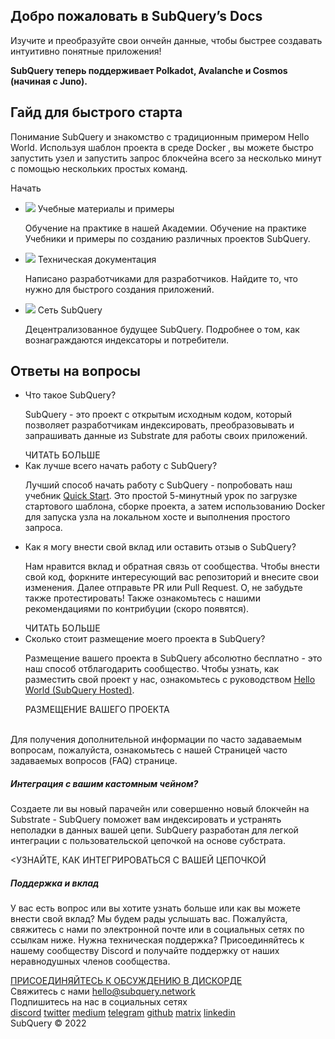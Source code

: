 <link rel="stylesheet" href="/assets/style/welcome.css" as="style" />
<div class="top2Sections">
  <section class="welcomeWords">
    <div class="main">
      <div>
        <h2 class="welcomeTitle">Добро пожаловать в SubQuery’s <span>Docs</span></h2>
        <p>Изучите и преобразуйте свои ончейн данные, чтобы быстрее создавать интуитивно понятные приложения!</p>
        <p><strong>SubQuery теперь поддерживает Polkadot, Avalanche и Cosmos (начиная с Juno).
</strong></p>
      </div>
    </div>
  </section>
  <section class="startSection main">
    <div>
      <h2 class="title">Гайд для быстрого старта</h2>
      <p>Понимание SubQuery и знакомство с традиционным примером Hello World. Используя шаблон проекта в среде Docker , вы можете быстро запустить узел и запустить запрос блокчейна всего за несколько минут с помощью нескольких простых команд.
      </p>
      <span class="button">
        <router-link :to="{path: '/quickstart/quickstart.html'}">
           <span>Начать</span>
         </router-link>
      </span>
    </div>
  </section>
</div>
<div class="main">
  <div>
    <ul class="list">
      <li>
        <router-link :to="{path: '/academy/tutorials_examples/introduction.html'}">
          <div>
            <img src="/assets/img/tutorialsIcon.svg" />
            <span>Учебные материалы и примеры</span>
            <p>Обучение на практике в нашей Академии. Обучение на практике Учебники и примеры по созданию различных проектов SubQuery.</p>
          </div>
        </router-link>
      </li>
      <li>
        <router-link :to="{path: '/build/introduction.html'}"> 
          <div>
            <img src="/assets/img/docsIcon.svg" />
            <span>Техническая документация</span>
            <p>Написано разработчиками для разработчиков. Найдите то, что нужно для быстрого создания приложений.</p>
          </div>
        </router-link>
      </li>
      <li>
        <router-link :to="{path: '/subquery_network/introduction.html'}"> 
          <div>
            <img src="/assets/img/networkIcon.svg" />
            <span>Сеть SubQuery</span>
            <p>Децентрализованное будущее SubQuery. Подробнее о том, как вознаграждаются индексаторы и потребители.</p>
          </div>
        </router-link>
      </li>
    </ul>
  </div>
</div>
<section class="faqSection main">
  <div>
    <h2 class="title">Ответы на вопросы</h2>
    <ul class="faqList">
      <li>
        <div class="title">Что такое SubQuery?</div>
        <div class="content">
          <p>SubQuery - это проект с открытым исходным кодом, который позволяет разработчикам индексировать, преобразовывать и запрашивать данные из Substrate для работы своих приложений.</p>
          <span class="more">
            <router-link :to="{path: '/faqs/faqs.md#what-is-subquery'}">ЧИТАТЬ БОЛЬШЕ</router-link>
          </span>
        </div>
      </li>
      <li>
        <div class="title">Как лучше всего начать работу с SubQuery?</div>
        <div class="content">
          <p>Лучший способ начать работу с SubQuery - попробовать наш учебник <a href="/quickstart/quickstart.html">Quick Start</a>. Это простой 5-минутный урок по загрузке стартового шаблона, сборке проекта, а затем использованию Docker для запуска узла на локальном хосте и выполнения простого запроса. </p>
        </div>
      </li>
      <li>
        <div class="title">Как я могу внести свой вклад или оставить отзыв о SubQuery?</div>
        <div class="content">
          <p>Нам нравится вклад и обратная связь от сообщества. Чтобы внести свой код, форкните интересующий вас репозиторий и внесите свои изменения. Далее отправьте PR или Pull Request. О, не забудьте также протестировать! Также ознакомьтесь с нашими рекомендациями по контрибуции (скоро появятся). </p>
          <span class="more">
            <router-link :to="{path: '/faqs/faqs.md#how-can-i-contribute-or-give-feedback-to-subquery'}">ЧИТАТЬ БОЛЬШЕ</router-link>
          </span> 
        </div>
      </li>
      <li>
        <div class="title">Сколько стоит размещение моего проекта в SubQuery?</div>
        <div class="content">
          <p>Размещение вашего проекта в SubQuery абсолютно бесплатно - это наш способ отблагодарить сообщество. Чтобы узнать, как разместить свой проект у нас, ознакомьтесь с руководством <a href="https://academy.subquery.network/run_publish/publish.html">Hello World (SubQuery Hosted)</a>.</p>
          <span class="more">
            <router-link :to="{path: '/run_publish/publish.html'}">РАЗМЕЩЕНИЕ ВАШЕГО ПРОЕКТА</router-link>
          </span>
        </div>
      </li>
    </ul><br>
    Для получения дополнительной информации по часто задаваемым вопросам, пожалуйста, ознакомьтесь с нашей <router-link :to="{path: '/faqs/faqs.html'}">Страницей часто задаваемых вопросов (FAQ)</router-link> странице.    
  </div>
</section>
<section class="main">
  <div>
    <div class="lastIntroduce lastIntroduce_1">
        <h5>Интеграция с вашим кастомным чейном?</h5>
        <p>Создаете ли вы новый парачейн или совершенно новый блокчейн на Substrate - SubQuery поможет вам индексировать и устранять неполадки в данных вашей цепи. SubQuery разработан для легкой интеграции с пользовательской цепочкой на основе субстрата.</p>
        <span class="more">
          <<router-link :to="{path: '/build/manifest.md#custom-substrate-and-cosmos-chains'}">УЗНАЙТЕ, КАК ИНТЕГРИРОВАТЬСЯ С ВАШЕЙ ЦЕПОЧКОЙ</router-link>
        </span>
    </div>
    <div class="lastIntroduce lastIntroduce_2">
        <h5>Поддержка и вклад</h5>
        <p>У вас есть вопрос или вы хотите узнать больше или как вы можете внести свой вклад? Мы будем рады услышать вас. Пожалуйста, свяжитесь с нами по электронной почте или в социальных сетях по ссылкам ниже. Нужна техническая поддержка? Присоединяйтесь к нашему сообществу Discord и получайте поддержку от наших неравнодушных членов сообщества. </p>
        <a class="more" target="_blank" href="https://discord.com/invite/subquery">ПРИСОЕДИНЯЙТЕСЬ К ОБСУЖДЕНИЮ В ДИСКОРДЕ</a>
    </div>
    </div>
</section>
<section class="main connectSection">
  <div class="email">
    <span>Свяжитесь с нами</span>
    <a href="mailto:hello@subquery.network">hello@subquery.network</a>
  </div>
  <div>
    <div>Подпишитесь на нас в социальных сетях</div>
    <div class="connectWay">
      <a href="https://discord.com/invite/78zg8aBSMG" target="_blank" class="connectDiscord">discord</a>
      <a href="https://twitter.com/subquerynetwork" target="_blank" class="connectTwitter">twitter</a>
      <a href="https://medium.com/@subquery" target="_blank" class="connectMedium">medium</a>
      <a href="https://t.me/subquerynetwork" target="_blank" class="connectTelegram">telegram</a>
      <a href="https://github.com/OnFinality-io/subql" target="_blank" class="connectGithub">github</a>
      <a href="https://matrix.to/#/#subquery:matrix.org" target="_blank" class="connectMatrix">matrix</a>
      <a href="https://www.linkedin.com/company/subquery/" target="_blank" class="connectLinkedin">linkedin</a>
    </div>
  </div>
</section>
</div> </div>
<div class="footer">
  <div class="main"><div>SubQuery © 2022</div></div>
</div>
<script charset="utf-8" src="/assets/js/welcome.js"></script>
